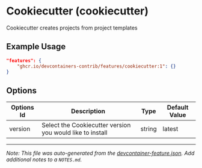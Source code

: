 
# Cookiecutter (cookiecutter)

Cookiecutter creates projects from project templates

## Example Usage

```json
"features": {
    "ghcr.io/devcontainers-contrib/features/cookiecutter:1": {}
}
```

## Options

| Options Id | Description | Type | Default Value |
|-----|-----|-----|-----|
| version | Select the Cookiecutter version you would like to install | string | latest |



---

_Note: This file was auto-generated from the [devcontainer-feature.json](https://github.com/devcontainers-contrib/features/blob/main/src/cookiecutter/devcontainer-feature.json).  Add additional notes to a `NOTES.md`._
